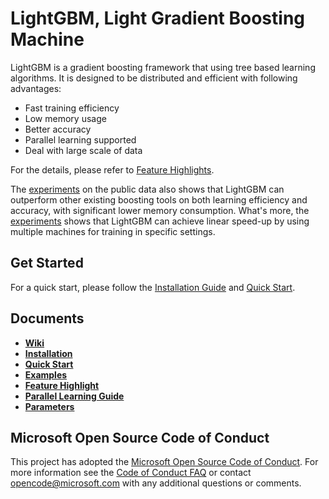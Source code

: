 LightGBM, Light Gradient Boosting Machine
==========

LightGBM is a gradient boosting framework that using tree based learning algorithms. It is designed to be distributed and efficient with following advantages:

- Fast training efficiency
- Low memory usage
- Better accuracy
- Parallel learning supported
- Deal with large scale of data

For the details, please refer to [Feature Highlights](https://github.com/Microsoft/LightGBM/wiki/Feature-Highlight).

The [experiments](https://github.com/Microsoft/LightGBM/wiki/Experiments#comparison-experiment) on the public data also shows that LightGBM can outperform other existing boosting tools on both learning efficiency and accuracy, with significant lower memory consumption. What's more, the [experiments](https://github.com/Microsoft/LightGBM/wiki/Experiments#parallel-experiment) shows that LightGBM can achieve linear speed-up by using multiple machines for training in specific settings. 

Get Started
------------
For a quick start,  please follow the [Installation Guide](https://github.com/Microsoft/LightGBM/wiki/Installation-Guide) and [Quick Start](https://github.com/Microsoft/LightGBM/wiki/Quick-Start).

Documents
------------
* [**Wiki**](https://github.com/Microsoft/LightGBM/wiki)
* [**Installation**](https://github.com/Microsoft/LightGBM/wiki/Installation-Guide) 
* [**Quick Start**](https://github.com/Microsoft/LightGBM/wiki/Quick-Start)
* [**Examples**](https://github.com/Microsoft/LightGBM/tree/master/examples)
* [**Feature Highlight**](https://github.com/Microsoft/LightGBM/wiki/Feature-Highlight) 
* [**Parallel Learning Guide**](https://github.com/Microsoft/LightGBM/wiki/Parallel-Learning-Guide) 
* [**Parameters**](https://github.com/Microsoft/LightGBM/wiki/Parameters) 


Microsoft Open Source Code of Conduct
------------

This project has adopted the [Microsoft Open Source Code of Conduct](https://opensource.microsoft.com/codeofconduct/). For more information see the [Code of Conduct FAQ](https://opensource.microsoft.com/codeofconduct/faq/) or contact [opencode@microsoft.com](mailto:opencode@microsoft.com) with any additional questions or comments.
